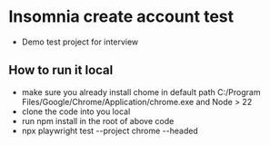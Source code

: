 # Insomnia create account test
- Demo test project for interview

## How to run it local
- make sure you already install chome in default path C:/Program Files/Google/Chrome/Application/chrome.exe and Node > 22
- clone the code into you local
- run npm install in the root of above code
- npx playwright test --project chrome --headed